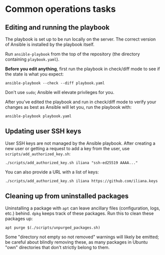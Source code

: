 # Common operations tasks

## Editing and running the playbook

The playbook is set up to be run locally on the server. The correct version of Ansible is installed by the playbook itself.

Run `ansible-playbook` from the top of the repository (the directory containing `playbook.yaml`).

**Before you edit anything**, first run the playbook in check/diff mode to see if the state is what you expect:

```
ansible-playbook --check --diff playbook.yaml
```

Don't use `sudo`; Ansible will elevate privileges for you.

After you've edited the playbook and run in check/diff mode to verify your changes as best as Ansible will let you, run the playbook with:

```
ansible-playbook playbook.yaml
```

## Updating user SSH keys

User SSH keys are not managed by the Ansible playbook. After creating a new user or getting a request to add a key from the user, use `scripts/add_authorized_key.sh`:

```
./scripts/add_authorized_key.sh iliana "ssh-ed25519 AAAA..."
```

You can also provide a URL with a list of keys:

```
./scripts/add_authorized_key.sh iliana https://github.com/iliana.keys
```

## Cleaning up from uninstalled packages

Uninstalling a package with `apt` can leave ancillary files (configuration, logs, etc.) behind. `dpkg` keeps track of these packages. Run this to clean these packages up:

```
apt purge $(./scripts/unpurged_packages.sh)
```

Some "directory not empty so not removed" warnings will likely be emitted; be careful about blindly removing these, as many packages in Ubuntu "own" directories that don't strictly belong to them.
